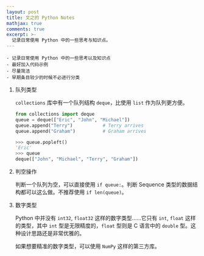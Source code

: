 ```yaml
---
layout: post
title: 文之的 Python Notes
mathjax: true
comments: true
excerpt: >- 
  记录日常使用 Python 中的一些思考与知识点。
---
```


    - 记录日常使用 Python 中的一些思考以及知识点
    - 最好加入代码示例
    - 尽量简洁
    - 早期条目较少的时候不必进行分类

1. 队列类型

	`collections` 库中有一个队列结构 `deque`，比使用 `list` 作为队列更方便。

	```python
	from collections import deque
	queue = deque(["Eric", "John", "Michael"])
	queue.append("Terry")           # Terry arrives
	queue.append("Graham")          # Graham arrives

	>>> queue.popleft()
	'Eric'
	>>> queue
	deque(["John", "Michael", "Terry", "Graham"])
	```	

2. 判空操作
	
	判断一个队列为空，可以直接使用 `if queue:`。判断 Sequence 类型的数据结构都可以这么做。不推荐使用 `if len(queue)`。 

3. 数字类型

	Python 中并没有 `int32`, `float32` 这样的数字类型……它只有 `int`, `float` 这样的类型，其中 `int` 型是无限精度的，`float` 型则是 C 语言中的 `double` 型。这种设计思路还是非常优雅的。

	如果想要精准的数字类型，可以使用 `NumPy` 这样的第三方库。
